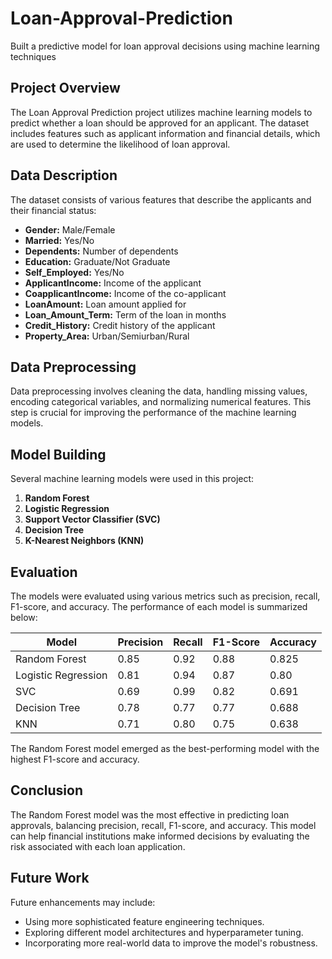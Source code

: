 # Loan-Approval-Prediction
Built a predictive model for loan approval decisions using machine learning techniques

## Project Overview
The Loan Approval Prediction project utilizes machine learning models to predict whether a loan should be approved for an applicant. The dataset includes features such as applicant information and financial details, which are used to determine the likelihood of loan approval.

## Data Description
The dataset consists of various features that describe the applicants and their financial status:
- **Gender:** Male/Female
- **Married:** Yes/No
- **Dependents:** Number of dependents
- **Education:** Graduate/Not Graduate
- **Self_Employed:** Yes/No
- **ApplicantIncome:** Income of the applicant
- **CoapplicantIncome:** Income of the co-applicant
- **LoanAmount:** Loan amount applied for
- **Loan_Amount_Term:** Term of the loan in months
- **Credit_History:** Credit history of the applicant
- **Property_Area:** Urban/Semiurban/Rural

## Data Preprocessing
Data preprocessing involves cleaning the data, handling missing values, encoding categorical variables, and normalizing numerical features. This step is crucial for improving the performance of the machine learning models.

## Model Building
Several machine learning models were used in this project:
1. **Random Forest**
2. **Logistic Regression**
3. **Support Vector Classifier (SVC)**
4. **Decision Tree**
5. **K-Nearest Neighbors (KNN)**

## Evaluation
The models were evaluated using various metrics such as precision, recall, F1-score, and accuracy. The performance of each model is summarized below:

| Model               | Precision | Recall | F1-Score | Accuracy |
|---------------------|-----------|--------|----------|----------|
| Random Forest       | 0.85      | 0.92   | 0.88     | 0.825    |
| Logistic Regression | 0.81      | 0.94   | 0.87     | 0.80     |
| SVC                 | 0.69      | 0.99   | 0.82     | 0.691    |
| Decision Tree       | 0.78      | 0.77   | 0.77     | 0.688    |
| KNN                 | 0.71      | 0.80   | 0.75     | 0.638    |

The Random Forest model emerged as the best-performing model with the highest F1-score and accuracy.

## Conclusion
The Random Forest model was the most effective in predicting loan approvals, balancing precision, recall, F1-score, and accuracy. This model can help financial institutions make informed decisions by evaluating the risk associated with each loan application.

## Future Work
Future enhancements may include:
- Using more sophisticated feature engineering techniques.
- Exploring different model architectures and hyperparameter tuning.
- Incorporating more real-world data to improve the model's robustness.
